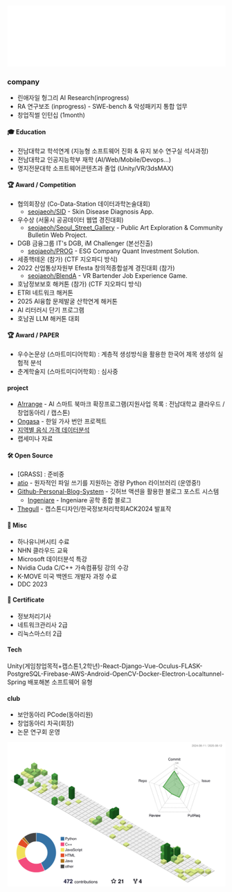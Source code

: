 ![Hello](hello.svg)

### company
* 린애자일 헝그리 AI Research(inprogress)
* RA 연구보조 (inprogress) - SWE-bench & 악성패키지 통합 업무 
* 창업직썰 인턴십 (1month)

#### 🎓 Education
* 전남대학교 학석연계 (지능형 소프트웨어 진화 & 유지 보수 연구실 석사과정)
* 전남대학교 인공지능학부 재학 (AI/Web/Mobile/Devops...)
* 명지전문대학 소프트웨어콘텐츠과 졸업 (Unity/VR/3dsMAX)

#### 🏆 Award / Competition
* 협의회장상 (Co-Data-Station 데이터과학논술대회)
    * [seojaeoh/SID](https://github.com/seojaeohcode/SID) - Skin Disease Diagnosis App.
* 우수상 (서울시 공공데이터 웹앱 경진대회)
    * [seojaeoh/Seoul_Street_Gallery](https://github.com/seojaeohcode/Seoul_Street_Gallery) - Public Art Exploration & Community Bulletin Web Project.
* DGB 금융그룹 IT's DGB, iM Challenger (본선진출)
    * [seojaeoh/PROG](https://github.com/seojaeohcode/PROG) - ESG Company Quant Investment Solution.
* 세종핵테온 (참가) (CTF 지오파디 방식)
* 2022 산업통상자원부 Efesta 창의적종합설계 경진대회 (참가)
   * [seojaeoh/BlendA](https://github.com/seojaeohcode/BlendA) - VR Bartender Job Experience Game.   
* 호남정보보호 해커톤 (참가) (CTF 지오파디 방식)
* ETRI 네트워크 해커톤
* 2025 AI융합 문제발굴 산학연계 해커톤
* AI 리터러시 단기 프로그램
* 호남권 LLM 해커톤 대회

#### 🏆 Award / PAPER
* 우수논문상 (스마트미디어학회) : 계층적 생성방식을 활용한 한국어 제목 생성의 실험적 분석
* 춘계학술지 (스마트미디어학회) : 심사중

#### project
* [A!rrange](https://github.com/seojaeohcode/Arrange) - AI 스마트 북마크 확장프로그램(지원사업 목록 : 전남대학교 클라우드 / 창업동아리 / 캡스톤)
* [Ongasa](https://github.com/seojaeohcode/Ongasa) - 한일 가사 번안 프로젝트
* [지역별 음식 가격 데이터분석](https://github.com/seojaeohcode/AI-System?tab=readme-ov-file)
* 랩세미나 자료

#### 🛠️ Open Source
* [GRASS] : 준비중
* [atio](https://github.com/seojaeohcode/atomic-writer) - 원자적인 파일 쓰기를 지원하는 경량 Python 라이브러리 (운영중!)
* [Github-Personal-Blog-System](https://github.com/seojaeohcode/Git-Personal-Blog-System) - 깃허브 액션을 활용한 블로그 포스트 시스템
    * [Ingeniare](https://seojaeohcode.github.io/Git-Personal-Blog-System/) - Ingeniare 공학 종합 블로그
* [Thegull](https://github.com/seojaeohcode/The-Gull) - 캡스톤디자인/한국정보처리학회ACK2024 발표작

#### :memo: Misc
* 하나유니버시티 수료
* NHN 클라우드 교육
* Microsoft 데이터분석 특강
* Nvidia Cuda C/C++ 가속컴퓨팅 강의 수강
* K-MOVE 미국 백엔드 개발자 과정 수료
* DDC 2023
  
#### 📜 Certificate
* 정보처리기사
* 네트워크관리사 2급
* 리눅스마스터 2급

#### Tech
Unity(게임창업목적+캡스톤1,2학년)-React-Django-Vue-Oculus-FLASK-PostgreSQL-Firebase-AWS-Android-OpenCV-Docker-Electron-Localtunnel-Spring
배포해본 소프트웨어 유형

#### club
* 보안동아리 PCode(동아리원)
* 창업동아리 차곡(회장)
* 논문 연구회 운영

![](./profile-3d-contrib/profile-green-animate.svg)
